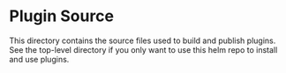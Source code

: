 # Plugin Source

This directory contains the source files used to build and publish plugins.
See the top-level directory if you only want to use this helm repo to install 
and use plugins.
